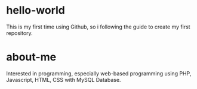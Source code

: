 # hello-world
This is my first time using Github, so i following the guide to create my first repository.

# about-me
Interested in programming, especially web-based programming using PHP, Javascript, HTML, CSS with MySQL Database.
